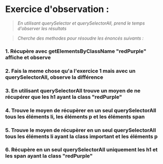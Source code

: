 # Exercice d'observation :
>*En utilisant querySelector et querySelectorAll, prend le temps d'observer les résultats*

>*Cherche des methodes pour résoudre les énoncés suivants :*

### 1. Récupère avec getElementsByClassName "redPurple" affiche et observe
### 2. Fais la meme chose qu'a l'exercice 1 mais avec un querySelectorAll, observe la différence
### 3. En utilisant querySelectorAll trouve un moyen de ne récupérer que les h1 ayant la class "redPurple"
### 4. Trouve le moyen de récupèrer en un seul querySelectorAll tous les éléments li, les éléments p et les éléments span
### 5. Trouve le moyen de récupèrer en un seul querySelectorAll tous les éléments li ayant la class important et les éléments p 
### 6. Récupère en un seul querySelectorAll uniquement les h1 et les span ayant la class "redPurple"

